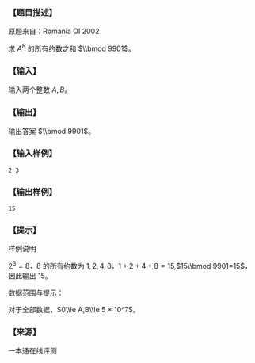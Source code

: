 ### 【题目描述】

原题来自：Romania OI 2002

求 $A^B$ 的所有约数之和 $\\bmod 9901$。

### 【输入】

输入两个整数 $A,B$。

### 【输出】

输出答案 $\\bmod 9901$。

### 【输入样例】

```
2 3
```

### 【输出样例】

```
15
```

### 【提示】

样例说明

$2^3=8$，$8$ 的所有约数为 $1,2,4,8$，$1+2+4+8=15$,$15\\bmod 9901=15$，因此输出 $15$。

数据范围与提示：

对于全部数据，$0\\le A,B\\le 5 × 10^7$。


 ### 【来源】

 一本通在线评测 